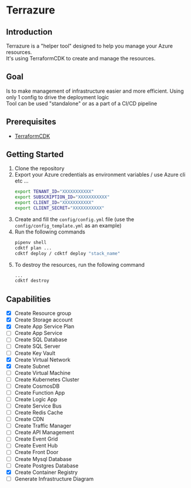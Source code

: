 # Terrazure

## Introduction
Terrazure is a "helper tool" designed to help you manage your Azure resources. <br>
It's using TerraformCDK to create and manage the resources.

## Goal
Is to make management of infrastructure easier and more efficient. Using only 1 config to drive the deployment logic<br>
Tool can be used "standalone" or as a part of a CI/CD pipeline

## Prerequisites
- [TerraformCDK](https://developer.hashicorp.com/terraform/tutorials/cdktf/cdktf-install)

## Getting Started
1. Clone the repository
2. Export your Azure credentials as environment variables / use Azure cli etc ...
    ```bash
    export TENANT_ID="XXXXXXXXXXX"
    export SUBSCRIPTION_ID="XXXXXXXXXXX"
    export CLIENT_ID="XXXXXXXXXXX"
    export CLIENT_SECRET="XXXXXXXXXXX"
    ```
3. Create and fill the `config/config.yml` file (use the `config/config_template.yml` as an example)
4. Run the following commands
    ```bash
    pipenv shell
    cdktf plan ... 
    cdktf deploy / cdktf deploy "stack_name"
    ```
5. To destroy the resources, run the following command
    ```bash
   ...
   cdktf destroy
    ```

## Capabilities
- [x] Create Resource group
- [X] Create Storage account
- [X] Create App Service Plan
- [ ] Create App Service
- [ ] Create SQL Database
- [ ] Create SQL Server
- [ ] Create Key Vault
- [X] Create Virtual Network
- [X] Create Subnet
- [ ] Create Virtual Machine
- [ ] Create Kubernetes Cluster
- [ ] Create CosmosDB
- [ ] Create Function App
- [ ] Create Logic App
- [ ] Create Service Bus
- [ ] Create Redis Cache
- [ ] Create CDN
- [ ] Create Traffic Manager
- [ ] Create API Management
- [ ] Create Event Grid
- [ ] Create Event Hub
- [ ] Create Front Door
- [ ] Create Mysql Database
- [ ] Create Postgres Database
- [X] Create Container Registry
- [ ] Generate Infrastructure Diagram
